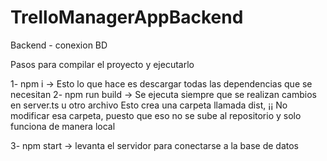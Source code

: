 # TrelloManagerAppBackend
Backend - conexion BD

Pasos para compilar el proyecto y ejecutarlo

1- npm i         -> Esto lo que hace es descargar todas las dependencias que se necesitan
2- npm run build -> Se ejecuta siempre que se realizan cambios en server.ts u otro archivo
                    Esto crea una carpeta llamada dist, ¡¡ No modificar esa carpeta, puesto que eso no se sube al repositorio
                    y solo funciona de manera local
                
3- npm start     -> levanta el servidor para conectarse a la base de datos